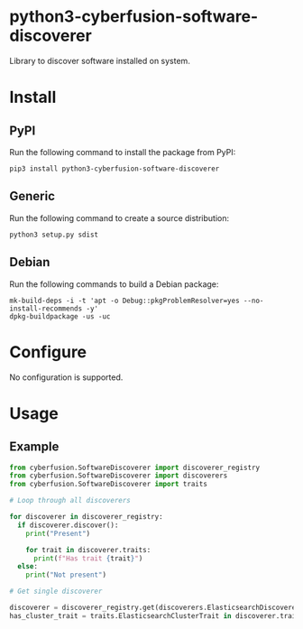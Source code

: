 # python3-cyberfusion-software-discoverer

Library to discover software installed on system.

# Install

## PyPI

Run the following command to install the package from PyPI:

    pip3 install python3-cyberfusion-software-discoverer

## Generic

Run the following command to create a source distribution:

    python3 setup.py sdist

## Debian

Run the following commands to build a Debian package:

    mk-build-deps -i -t 'apt -o Debug::pkgProblemResolver=yes --no-install-recommends -y'
    dpkg-buildpackage -us -uc

# Configure

No configuration is supported.

# Usage

## Example

```python
from cyberfusion.SoftwareDiscoverer import discoverer_registry
from cyberfusion.SoftwareDiscoverer import discoverers
from cyberfusion.SoftwareDiscoverer import traits

# Loop through all discoverers

for discoverer in discoverer_registry:
  if discoverer.discover():
    print("Present")

    for trait in discoverer.traits:
      print(f"Has trait {trait}")
  else:
    print("Not present")

# Get single discoverer

discoverer = discoverer_registry.get(discoverers.ElasticsearchDiscoverer)
has_cluster_trait = traits.ElasticsearchClusterTrait in discoverer.traits
```
